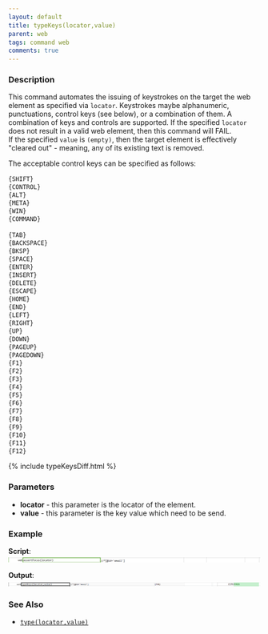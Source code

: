 ```yaml
---
layout: default
title: typeKeys(locator,value)
parent: web
tags: command web
comments: true
---
```


### Description
This command automates the issuing of keystrokes on the target the web element as specified via `locator`.  Keystrokes 
maybe alphanumeric, punctuations, control keys (see below), or a combination of them.  A combination of keys and 
controls are supported. If the specified `locator` does not result in a valid web element, then this command will FAIL.  
If the specified `value` is `(empty)`, then the target element is effectively "cleared out" - meaning, any of its 
existing text is removed. 

The acceptable control keys can be specified as follows:
```
{SHIFT}
{CONTROL}
{ALT}
{META}
{WIN}
{COMMAND}

{TAB}
{BACKSPACE}
{BKSP}
{SPACE}
{ENTER}
{INSERT}
{DELETE}
{ESCAPE}
{HOME}
{END}
{LEFT}
{RIGHT}
{UP}
{DOWN}
{PAGEUP}
{PAGEDOWN}
{F1}
{F2}
{F3}
{F4}
{F5}
{F6}
{F7}
{F8}
{F9}
{F10}
{F11}
{F12}
```

{% include typeKeysDiff.html %}

### Parameters
- **locator** - this parameter is the locator of the element.
- **value** - this parameter is the key value which need to be send.


### Example
**Script**:<br/>
![](image/typeKeys_01.png)


**Output**:<br/>
![](image/typeKeys_02.png)


### See Also
- [`type(locator,value)`](type(locator,value))
